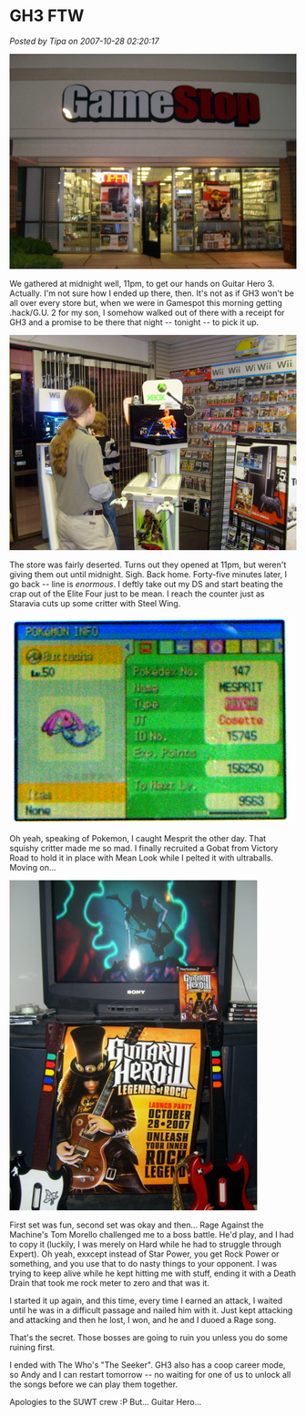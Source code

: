 # GH3 FTW

*Posted by Tipa on 2007-10-28 02:20:17*

![](../../../uploads/2007/10/stp60759.JPG)



We gathered at midnight well, 11pm, to get our hands on Guitar Hero 3. Actually. I'm not sure how I ended up there, then. It's not as if GH3 won't be all over every store but, when we were in Gamespot this morning getting .hack/G.U. 2 for my son, I somehow walked out of there with a receipt for GH3 and a promise to be there that night -- tonight -- to pick it up.

![](../../../uploads/2007/10/stp60758.JPG)



The store was fairly deserted. Turns out they opened at 11pm, but weren't giving them out until midnight. Sigh. Back home. Forty-five minutes later, I go back -- line is *enormous*. I deftly take out my DS and start beating the crap out of the Elite Four just to be mean. I reach the counter just as Staravia cuts up some critter with Steel Wing.

![](../../../uploads/2007/10/stp60752.JPG)



Oh yeah, speaking of Pokemon, I caught Mesprit the other day. That squishy critter made me so mad. I finally recruited a Gobat from Victory Road to hold it in place with Mean Look while I pelted it with ultraballs. Moving on...

![](../../../uploads/2007/10/stp60764.JPG)



First set was fun, second set was okay and then... Rage Against the Machine's Tom Morello challenged me to a boss battle. He'd play, and I had to copy it (luckily, I was merely on Hard while he had to struggle through Expert). Oh yeah, exxcept instead of Star Power, you get Rock Power or something, and you use that to do nasty things to your opponent. I was trying to keep alive while he kept hitting me with stuff, ending it with a Death Drain that took me rock meter to zero and that was it.

I started it up again, and this time, every time I earned an attack, I waited until he was in a difficult passage and nailed him with it. Just kept attacking and attacking and then he lost, I won, and he and I duoed a Rage song.

That's the secret. Those bosses are going to ruin you unless you do some ruining first.

I ended with The Who's "The Seeker". GH3 also has a coop career mode, so Andy and I can restart tomorrow -- no waiting for one of us to unlock all the songs before we can play them together.

Apologies to the SUWT crew :P But... Guitar Hero...

